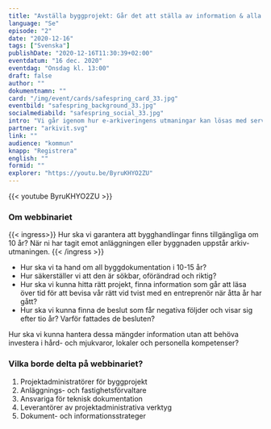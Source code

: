 ```yaml
---
title: "Avställa byggprojekt: Går det att ställa av information & alla ÄTA i 12 år?"
language: "Se"
episode: "2"
date: "2020-12-16"
tags: ["Svenska"]
publishDate: "2020-12-16T11:30:39+02:00"
eventdatum: "16 dec. 2020"
eventdag: "Onsdag kl. 13:00"
draft: false
author: ""
dokumentnamn: ""
card: "/img/event/cards/safespring_card_33.jpg"
eventbild: "safespring_background_33.jpg"
socialmediabild: "safespring_social_33.jpg"
intro: "Vi går igenom hur e-arkiveringens utmaningar kan lösas med serverkapacitet och tillfällig lagring."
partner: "arkivit.svg"
link: ""
audience: "kommun"
knapp: "Registrera"
english: ""
formid: ""
explorer: "https://youtu.be/ByruKHYO2ZU"
---
```

{{< youtube ByruKHYO2ZU >}}

### Om webbinariet

{{< ingress>}}
Hur ska vi garantera att bygghandlingar finns tillgängliga om 10 år? När ni har tagit emot anläggningen eller byggnaden uppstår arkiv-utmaningen.
{{< /ingress >}}

- Hur ska vi ta hand om all byggdokumentation i 10-15 år?
- Hur säkerställer vi att den är sökbar, oförändrad och riktig?
- Hur ska vi kunna hitta rätt projekt, finna information som går att läsa över tid för att bevisa vår rätt vid tvist med en entreprenör när åtta år har gått?
- Hur ska vi kunna finna de beslut som får negativa följder och visar sig efter tio år? Varför fattades de besluten?

Hur ska vi kunna hantera dessa mängder information utan att behöva investera i hård- och mjukvaror, lokaler och personella kompetenser?

### Vilka borde delta på webbinariet?

1. Projektadministratörer för byggprojekt
2. Anläggnings- och fastighetsförvaltare
3. Ansvariga för teknisk dokumentation
4. Leverantörer av projektadministrativa verktyg
5. Dokument- och informationsstrateger
